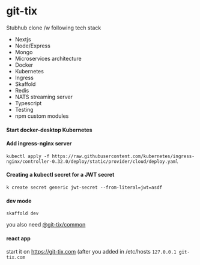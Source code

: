 # git-tix

Stubhub clone /w following tech stack

- Nextjs
- Node/Express
- Mongo
- Microservices architecture
- Docker
- Kubernetes
- Ingress
- Skaffold
- Redis
- NATS streaming server
- Typescript
- Testing
- npm custom modules

#### Start docker-desktop Kubernetes

#### Add ingress-nginx server
`kubectl apply -f https://raw.githubusercontent.com/kubernetes/ingress-nginx/controller-0.32.0/deploy/static/provider/cloud/deploy.yaml`


#### Creating a kubectl secret for a JWT secret

`k create secret generic jwt-secret --from-literal=jwt=asdf`


#### dev mode
`skaffold dev`

you also need [@git-tix/common](https://www.npmjs.com/package/@git-tix/common)

#### react app
start it on https://git-tix.com (after you added in /etc/hosts `127.0.0.1 git-tix.com`
